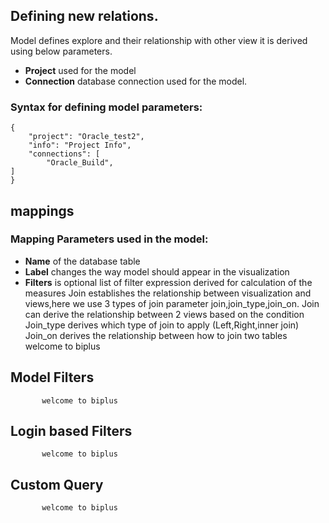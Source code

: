 ## Defining new relations. 

Model defines explore and their relationship with other view it is derived using below parameters.

- **Project** used for the model
- **Connection** database connection used for the model.

### Syntax for defining model parameters:
```
{
	"project": "Oracle_test2",
	"info": "Project Info",
	"connections": [
		"Oracle_Build",
]
}
``` 
## mappings

### Mapping Parameters used in the model:
- **Name** of the database table
- **Label** changes the way model should appear in the visualization
- **Filters** is optional list of filter expression derived for calculation of the measures
Join establishes the relationship between visualization and views,here we use 3 types of join parameter join,join_type,join_on.
Join can derive the relationship between 2 views based on the condition
Join_type derives which type of join to apply (Left,Right,inner join)
Join_on derives the relationship between how to join two tables
           welcome to biplus
## Model Filters

           welcome to biplus

## Login based Filters

           welcome to biplus

## Custom Query
    
           welcome to biplus
<!--stackedit_data:
eyJoaXN0b3J5IjpbLTY5ODE4ODYwMF19
-->